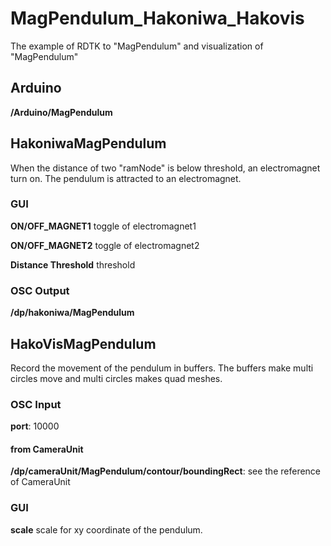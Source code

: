 # MagPendulum_Hakoniwa_Hakovis

The example of RDTK to "MagPendulum" and visualization of "MagPendulum"

##  Arduino
**/Arduino/MagPendulum**

## HakoniwaMagPendulum

When the distance of two "ramNode" is below threshold, an electromagnet turn on.
The pendulum is attracted to an electromagnet.

### GUI

**ON/OFF_MAGNET1** toggle of electromagnet1

**ON/OFF_MAGNET2** toggle of electromagnet2

**Distance Threshold** threshold

### OSC Output
**/dp/hakoniwa/MagPendulum**

## HakoVisMagPendulum

Record the movement of the pendulum in buffers. The buffers make multi circles move and multi circles makes quad meshes.

### OSC Input

**port**: 10000

#### from CameraUnit
**/dp/cameraUnit/MagPendulum/contour/boundingRect**: see the reference of CameraUnit


### GUI

**scale** scale for xy coordinate of the pendulum. 

